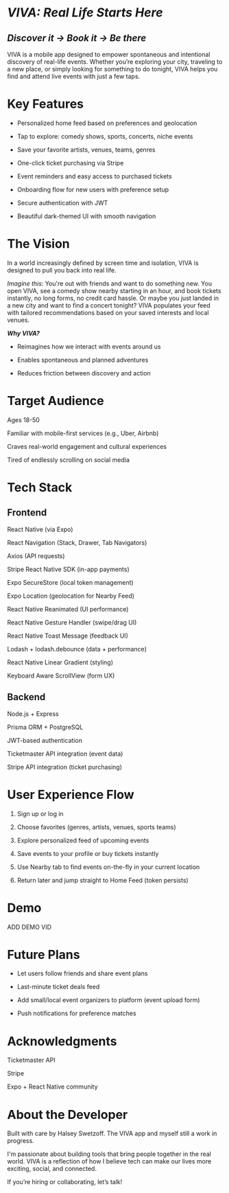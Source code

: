 # ***VIVA: Real Life Starts Here***

## *Discover it → Book it → Be there*

VIVA is a mobile app designed to empower spontaneous and intentional discovery of real-life events. Whether you’re exploring your city, traveling to a new place, or simply looking for something to do tonight, VIVA helps you find and attend live events with just a few taps.

# Key Features

- Personalized home feed based on preferences and geolocation

- Tap to explore: comedy shows, sports, concerts, niche events

- Save your favorite artists, venues, teams, genres

- One-click ticket purchasing via Stripe

- Event reminders and easy access to purchased tickets

- Onboarding flow for new users with preference setup

- Secure authentication with JWT

- Beautiful dark-themed UI with smooth navigation

# The Vision

In a world increasingly defined by screen time and isolation, VIVA is designed to pull you back into real life.

*Imagine this*: You're out with friends and want to do something new. You open VIVA, see a comedy show nearby starting in an hour, and book tickets instantly, no long forms, no credit card hassle. Or maybe you just landed in a new city and want to find a concert tonight? VIVA populates your feed with tailored recommendations based on your saved interests and local venues.

***Why VIVA?***

- Reimagines how we interact with events around us

- Enables spontaneous and planned adventures

- Reduces friction between discovery and action

# Target Audience

Ages 18-50

Familiar with mobile-first services (e.g., Uber, Airbnb)

Craves real-world engagement and cultural experiences

Tired of endlessly scrolling on social media

# Tech Stack

## Frontend

React Native (via Expo)

React Navigation (Stack, Drawer, Tab Navigators)

Axios (API requests)

Stripe React Native SDK (in-app payments)

Expo SecureStore (local token management)

Expo Location (geolocation for Nearby Feed)

React Native Reanimated (UI performance)

React Native Gesture Handler (swipe/drag UI)

React Native Toast Message (feedback UI)

Lodash + lodash.debounce (data + performance)

React Native Linear Gradient (styling)

Keyboard Aware ScrollView (form UX)
## Backend

Node.js + Express

Prisma ORM + PostgreSQL

JWT-based authentication

Ticketmaster API integration (event data)

Stripe API integration (ticket purchasing)

# User Experience Flow

1. Sign up or log in

2. Choose favorites (genres, artists, venues, sports teams)

3. Explore personalized feed of upcoming events

4. Save events to your profile or buy tickets instantly

5. Use Nearby tab to find events on-the-fly in your current location

6. Return later and jump straight to Home Feed (token persists)

# Demo

ADD DEMO VID

<!-- ⚡ Getting Started (Local Dev)

# 1. Clone the repo
https://github.com/yourusername/viva-app.git

# 2. Install dependencies
cd viva-app
npm install

# 3. Start Expo server
npx expo start

Prerequisites

Expo Go installed on your iOS or Android device

API server running locally (Express + PostgreSQL)

.env file for backend config (API keys, database URL, etc.) -->

# Future Plans

- Let users follow friends and share event plans

- Last-minute ticket deals feed

- Add small/local event organizers to platform (event upload form)

- Push notifications for preference matches

# Acknowledgments

Ticketmaster API

Stripe

Expo + React Native community



# About the Developer

Built with care by Halsey Swetzoff. The VIVA app and myself still a work in progress.

I'm passionate about building tools that bring people together in the real world. VIVA is a reflection of how I believe tech can make our lives more exciting, social, and connected.

If you’re hiring or collaborating, let’s talk!